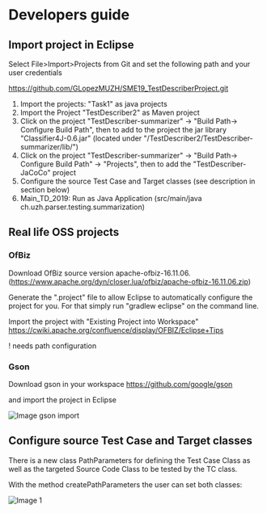 # Developers guide

## Import project in Eclipse
Select File>Import>Projects from Git and set the following path and your user credentials

https://github.com/GLopezMUZH/SME19_TestDescriberProject.git


1. Import the projects: "Task1" as java projects 
2. Import the Project "TestDescriber2" as Maven project
3. Click on the project "TestDescriber-summarizer" -> "Build Path-> Configure Build Path", then to add to the project the jar library "Classifier4J-0.6.jar" (located under "/TestDescriber2/TestDescriber-summarizer/lib/")
4. Click on the project "TestDescriber-summarizer" -> "Build Path-> Configure Build Path" -> "Projects", then to add the   "TestDescriber-JaCoCo" project
5. Configure the source Test Case and Target classes (see description in section below)
6. Main_TD_2019: Run as Java Application (src/main/java ch.uzh.parser.testing.summarization)



## Real life OSS projects

### OfBiz
Download OfBiz source version apache-ofbiz-16.11.06. (https://www.apache.org/dyn/closer.lua/ofbiz/apache-ofbiz-16.11.06.zip)

Generate the ".project" file to allow Eclipse to automatically configure the project for you. For that simply run "gradlew eclipse" on the command line.

Import the project with "Existing Project into Workspace" 
https://cwiki.apache.org/confluence/display/OFBIZ/Eclipse+Tips

! needs path configuration



### Gson
Download gson in your workspace
https://github.com/google/gson

and import the project in Eclipse

![Image gson import](https://github.com/GLopezMUZH/SME19_TestDescriberProject/blob/master/documentation/imgs/gsonimport.png)


## Configure source Test Case and Target classes
There is a new class PathParameters for defining the Test Case Class as well as the targeted Source Code Class to be tested by the TC class. 

With the method createPathParameters the user can set both classes:

![Image 1](https://github.com/GLopezMUZH/SME19_TestDescriberProject/blob/master/documentation/imgs/2019-11-13_13h39_01.png)
